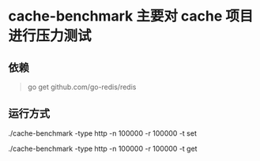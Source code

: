
cache-benchmark 主要对 cache 项目进行压力测试
==============

## 依赖

> go get github.com/go-redis/redis

## 运行方式

./cache-benchmark -type http -n 100000 -r 100000 -t set

./cache-benchmark -type http -n 100000 -r 100000 -t get